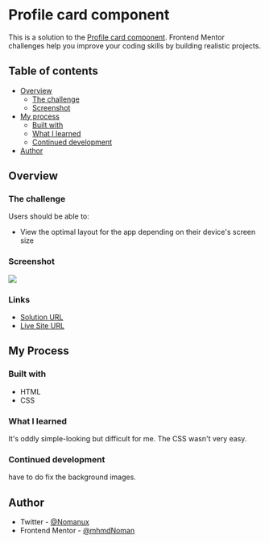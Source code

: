 # Profile card component

This is a solution to the [Profile card component](https://www.frontendmentor.io/challenges/profile-card-component-cfArpWshJ). Frontend Mentor challenges help you improve your coding skills by building realistic projects. 

## Table of contents

- [Overview](#overview)
  - [The challenge](#the-challenge)
  - [Screenshot](#screenshot)
- [My process](#my-process)
  - [Built with](#built-with)
  - [What I learned](#what-i-learned)
  - [Continued development](#continued-development)
- [Author](#author)

## Overview

### The challenge

Users should be able to:

- View the optimal layout for the app depending on their device's screen size

### Screenshot

![](https://i.postimg.cc/SNcyLt6x/screenshot-20.png)


### Links

- [Solution URL](https://www.frontendmentor.io/solutions/order-summary-component-vanilla-html-and-css-XJLCOr84YD)
- [Live Site URL](https://challenges-frontendmentor.netlify.app/profile-card-component/)

## My Process

### Built with

- HTML
- CSS

### What I learned

It's oddly simple-looking but difficult for me. The CSS wasn't very easy.

### Continued development

have to do fix the background images.

## Author

- Twitter - [@Nomanux](https://twitter.com/Nomanux)
- Frontend Mentor - [@mhmdNoman](https://www.frontendmentor.io/profile/mhmdNoman)